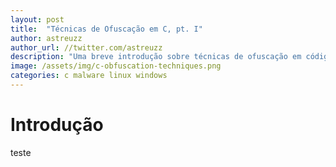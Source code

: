 ```yaml
---
layout: post
title:  "Técnicas de Ofuscação em C, pt. I"
author: astreuzz
author_url: //twitter.com/astreuzz
description: "Uma breve introdução sobre técnicas de ofuscação em códigos escritos em C"
image: /assets/img/c-obfuscation-techniques.png
categories: c malware linux windows 
---
```


# Introdução
teste